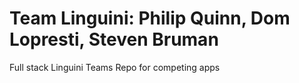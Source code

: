 # Team Linguini: Philip Quinn, Dom Lopresti, Steven Bruman 
Full stack Linguini Teams Repo for competing apps
